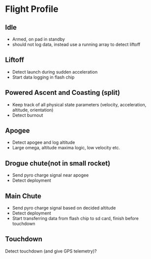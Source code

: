 # Flight Profile

## Idle
- Armed, on pad in standby
- should not log data, instead use a running array to detect liftoff

## Liftoff
- Detect launch during sudden acceleration
- Start data logging in flash chip

## Powered Ascent and Coasting (split)
- Keep track of all physical state parameters (velocity, acceleration, altitude, orientation)
- Detect burnout

## Apogee
- Detect apogee and log altitude
- Large omega, altitude maxima logic, low velocity etc.

## Drogue chute(not in small rocket)
- Send pyro charge signal near apogee
- Detect deployment

## Main Chute
- Send pyro charge signal based on decided altitude
- Detect deployment
- Start transferring data from flash chip to sd card, finish before touchdown

## Touchdown
Detect touchdown (and give GPS telemetry)?
